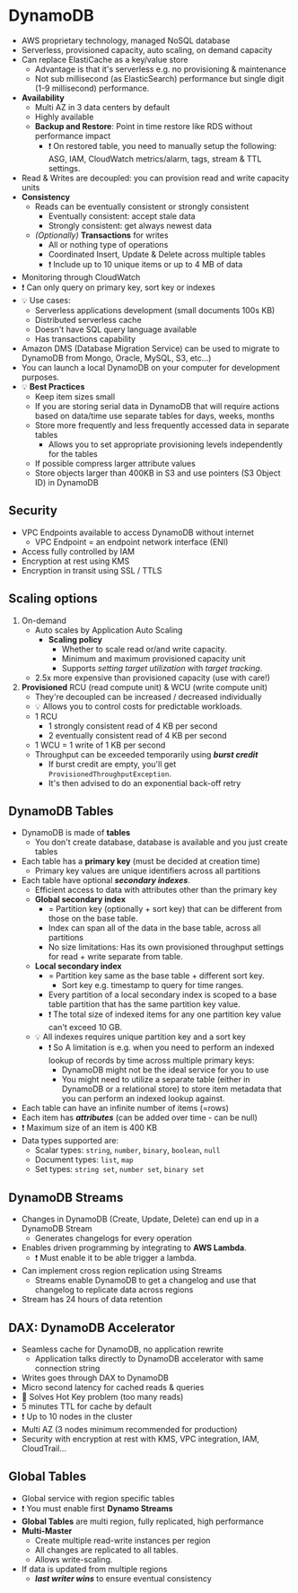 # DynamoDB

- AWS proprietary technology, managed NoSQL database
- Serverless, provisioned capacity, auto scaling, on demand capacity
- Can replace ElastiCache as a key/value store
  - Advantage is that it's serverless e.g. no provisioning & maintenance
  - Not sub millisecond (as ElasticSearch) performance but single digit (1-9 millisecond) performance.
- **Availability**
  - Multi AZ in 3 data centers by default
  - Highly available
  - **Backup and Restore**: Point in time restore like RDS without performance impact
    - ❗ On restored table, you need to manually setup the following: ASG, IAM, CloudWatch metrics/alarm, tags, stream & TTL settings.
- Read & Writes are decoupled: you can provision read and write capacity units
- **Consistency**
  - Reads can be eventually consistent or strongly consistent
    - Eventually consistent: accept stale data
    - Strongly consistent: get always newest data
  - *(Optionally)* **Transactions** for writes
    - All or nothing type of operations
    - Coordinated Insert, Update & Delete across multiple tables
    - ❗ Include up to 10 unique items or up to 4 MB of data
- Monitoring through CloudWatch
- ❗ Can only query on primary key, sort key or indexes
- 💡 Use cases:
  - Serverless applications development (small documents 100s KB)
  - Distributed serverless cache
  - Doesn't have SQL query language available
  - Has transactions capability
- Amazon DMS (Database Migration Service) can be used to migrate to DynamoDB from Mongo, Oracle, MySQL, S3, etc...)
- You can launch a local DynamoDB on your computer for development purposes.
- 💡 **Best Practices**
  - Keep item sizes small
  - If you are storing serial data in DynamoDB that will require actions based on data/time use separate tables for days, weeks, months
  - Store more frequently and less frequently accessed data in separate tables
    - Allows you to set appropriate provisioning levels independently for the tables
  - If possible compress larger attribute values
  - Store objects larger than 400KB in S3 and use pointers (S3 Object ID) in DynamoDB

## Security

- VPC Endpoints available to access DynamoDB without internet
  - VPC Endpoint = an endpoint network interface (ENI)
- Access fully controlled by IAM
- Encryption at rest using KMS
- Encryption in transit using SSL / TTLS

## Scaling options

1. On-demand
   - Auto scales by Application Auto Scaling
     - **Scaling policy**
       - Whether to scale read or/and write capacity.
       - Minimum and maximum provisioned capacity unit
       - Supports *setting target utilization* with *target tracking*.
   - 2.5x more expensive than provisioned capacity (use with care!)
2. **Provisioned** RCU (read compute unit) & WCU (write compute unit)
   - They're decoupled can be increased / decreased individually
   - 💡 Allows you to control costs for predictable workloads.
   - 1 RCU
     - 1 strongly consistent read of 4 KB per second
     - 2 eventually consistent read of 4 KB per second
   - 1 WCU = 1 write of 1 KB per second
   - Throughput can be exceeded temporarily using ***burst credit***
     - If burst credit are empty, you'll get `ProvisionedThroughputException`.
     - It's then advised to do an exponential back-off retry

## DynamoDB Tables

- DynamoDB is made of **tables**
  - You don't create database, database is available and you just create tables
- Each table has a **primary key** (must be decided at creation time)
  - Primary key values are unique identifiers across all partitions
- Each table have optional ***secondary indexes***.
  - Efficient access to data with attributes other than the primary key
  - **Global secondary index**
    - = Partition key (optionally + sort key) that can be different from those on the base table.
    - Index can span all of the data in the base table, across all partitions
    - No size limitations: Has its own provisioned throughput settings for read + write separate from table.
  - **Local secondary index**
    - = Partition key same as the base table + different sort key.
      - Sort key e.g. timestamp to query for time ranges.
    - Every partition of a local secondary index is scoped to a base table partition that has the same partition key value.
    - ❗ The total size of indexed items for any one partition key value can't exceed 10 GB.
  - 💡 All indexes requires unique partition key and a sort key
    - ❗ So A limitation is e.g. when you need to perform an indexed lookup of records by time across multiple primary keys:
      - DynamoDB might not be the ideal service for you to use
      - You might need to utilize a separate table (either in DynamoDB or a relational store) to store item metadata that you can perform an indexed lookup against.
- Each table can have an infinite number of items (=rows)
- Each item has ***attributes*** (can be added over time - can be null)
- ❗ Maximum size of an item is 400 KB
- Data types supported are:
  - Scalar types: `string`, `number`, `binary`, `boolean`, `null`
  - Document types: `list`, `map`
  - Set types: `string set`, `number set`, `binary set`

## DynamoDB Streams

- Changes in DynamoDB (Create, Update, Delete) can end up in a DynamoDB Stream
  - Generates changelogs for every operation
- Enables driven programming by integrating to **AWS Lambda**.
  - ❗ Must enable it to be able trigger a lambda.
- Can implement cross region replication using Streams
  - Streams enable DynamoDB to get a changelog and use that changelog to replicate data across regions
- Stream has 24 hours of data retention

## DAX: DynamoDB Accelerator

- Seamless cache for DynamoDB, no application rewrite
  - Application talks directly to DynamoDB accelerator with same connection string
- Writes goes through DAX to DynamoDB
- Micro second latency for cached reads & queries
- 📝 Solves Hot Key problem (too many reads)
- 5 minutes TTL for cache by default
- ❗ Up to 10 nodes in the cluster
- Multi AZ (3 nodes minimum recommended for production)
- Security with encryption at rest with KMS, VPC integration, IAM, CloudTrail...

## Global Tables

- Global service with region specific tables
- ❗ You must enable first **Dynamo Streams**
- **Global Tables** are multi region, fully replicated, high performance
- **Multi-Master**
  - Create multiple read-write instances per region
  - All changes are replicated to all tables.
  - Allows write-scaling.
- If data is updated from multiple regions
  - ***last writer wins*** to ensure eventual consistency
